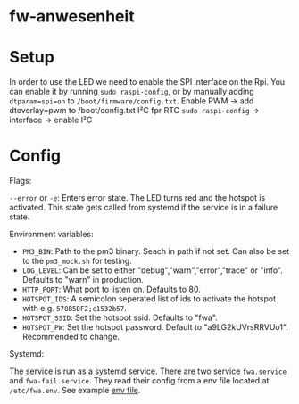 # fw-anwesenheit

# Setup 

In order to use the LED we need to enable the SPI interface on the Rpi. 
You can enable it by running `sudo raspi-config`, or by manually adding `dtparam=spi=on` to `/boot/firmware/config.txt`.
Enable PWM ->  add dtoverlay=pwm to /boot/config.txt
I²C fpr RTC `sudo raspi-config` -> interface -> enable I²C

# Config 

Flags:

`--error` or `-e`: Enters error state. The LED turns red and the hotspot is activated. This state gets called from systemd if the service is in a failure state.

Environment variables:

- `PM3_BIN`: Path to the pm3 binary. Seach in path if not set. Can also be set to the `pm3_mock.sh` for testing.
- `LOG_LEVEL`: Can be set to either "debug","warn","error","trace" or "info". Defaults to "warn" in production.
- `HTTP_PORT`: What port to listen on. Defaults to 80.
- `HOTSPOT_IDS`: A semicolon seperated list of ids to activate the hotspot with e.g. `578B5DF2;c1532b57`.
- `HOTSPOT_SSID`: Set the hotspot ssid. Defaults to "fwa".
- `HOTSPOT_PW`: Set the hotspot password. Default to "a9LG2kUVrsRRVUo1". Recommended to change.

Systemd:

The service is run as a systemd service. There are two service `fwa.service` and `fwa-fail.service`. They read their config 
from a env file located at `/etc/fwa.env`. See example [env file](service/fwa.env).
